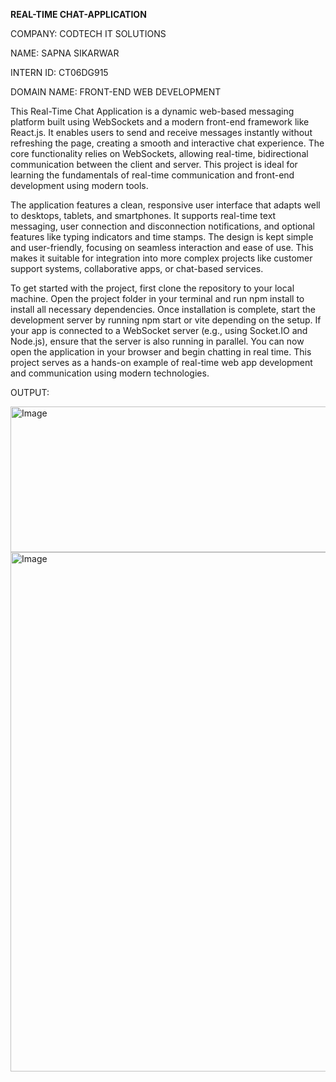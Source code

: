 **REAL-TIME CHAT-APPLICATION**

COMPANY: CODTECH IT SOLUTIONS

NAME: SAPNA SIKARWAR

INTERN ID: CT06DG915

DOMAIN NAME: FRONT-END WEB DEVELOPMENT

This Real-Time Chat Application is a dynamic web-based messaging platform built using WebSockets and a modern front-end framework like React.js. It enables users to send and receive messages instantly without refreshing the page, creating a smooth and interactive chat experience. The core functionality relies on WebSockets, allowing real-time, bidirectional communication between the client and server. This project is ideal for learning the fundamentals of real-time communication and front-end development using modern tools.

The application features a clean, responsive user interface that adapts well to desktops, tablets, and smartphones. It supports real-time text messaging, user connection and disconnection notifications, and optional features like typing indicators and time stamps. The design is kept simple and user-friendly, focusing on seamless interaction and ease of use. This makes it suitable for integration into more complex projects like customer support systems, collaborative apps, or chat-based services.

To get started with the project, first clone the repository to your local machine. Open the project folder in your terminal and run npm install to install all necessary dependencies. Once installation is complete, start the development server by running npm start or vite depending on the setup. If your app is connected to a WebSocket server (e.g., using Socket.IO and Node.js), ensure that the server is also running in parallel. You can now open the application in your browser and begin chatting in real time. This project serves as a hands-on example of real-time web app development and communication using modern technologies.

OUTPUT:

<img width="1292" height="233" alt="Image" src="https://github.com/user-attachments/assets/f817e3af-f6ed-4268-a5ed-a6820caf793b" />

<img width="1206" height="831" alt="Image" src="https://github.com/user-attachments/assets/9d6a7f82-f2ff-4c3b-bb5b-270f1cbdaa8d" />



